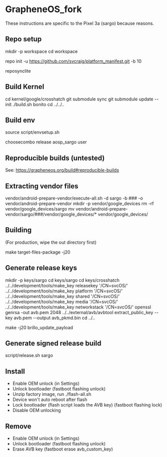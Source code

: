 # GrapheneOS_fork

These instructions are specific to the Pixel 3a (sargo) because reasons.

## Repo setup

mkdir -p workspace
cd workspace

repo init -u https://github.com/svcraig/platform_manifest.git -b 10

reposynclite

## Build Kernel

cd kernel/google/crosshatch
git submodule sync
git submodule update --init
./build.sh bonito
cd ../../..

## Build env

source script/envsetup.sh

choosecombo release aosp_sargo user

## Reproducible builds (untested)

See: https://grapheneos.org/build#reproducible-builds

## Extracting vendor files

vendor/android-prepare-vendor/execute-all.sh -d sargo -b ### -o vendor/android-prepare-vendor
mkdir -p vendor/google_devices
rm -rf vendor/google_devices/sargo
mv vendor/android-prepare-vendor/sargo/###/vendor/google_devices/* vendor/google_devices/

## Building

(For production, wipe the out directory first)

make target-files-package -j20

## Generate release keys

mkdir -p keys/sargo
cd keys/sargo
cd keys/crosshatch
../../development/tools/make_key releasekey '/CN=svcOS/'
../../development/tools/make_key platform '/CN=svcOS/'
../../development/tools/make_key shared '/CN=svcOS/'
../../development/tools/make_key media '/CN=svcOS/'
../../development/tools/make_key networkstack '/CN=svcOS/'
openssl genrsa -out avb.pem 2048
../../external/avb/avbtool extract_public_key --key avb.pem --output avb_pkmd.bin
cd ../..

make -j20 brillo_update_payload

## Generate signed release build

script/release.sh sargo

## Install

- Enable OEM unlock (in Settings)
- Unlock bootloader (fastboot flashing unlock)
- Unzip factory image, run ./flash-all.sh
- Device won't auto reboot after flash
- Lock bootloader (flash script loads the AVB key) (fastboot flashing lock)
- Disable OEM unlocking

## Remove

- Enable OEM unlock (in Settings)
- Unlock bootloader (fastboot flashing unlock)
- Erase AVB key (fastboot erase avb_custom_key)
